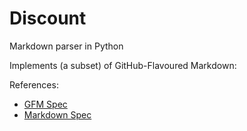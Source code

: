 # Discount
Markdown parser in Python

Implements (a subset) of GitHub-Flavoured Markdown:

References:

* [GFM Spec](https://github.github.com/gfm/)
* [Markdown Spec](https://daringfireball.net/projects/markdown/syntax)
